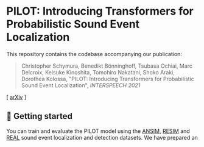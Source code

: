 # PILOT: Introducing Transformers for Probabilistic Sound Event Localization

This repository contains the codebase accompanying our publication:

> Christopher Schymura, Benedikt Bönninghoff, Tsubasa Ochiai, Marc Delcroix, Keisuke Kinoshita, Tomohiro Nakatani, Shoko Araki, Dorothea Kolossa, "PILOT: Introducing Transformers for Probabilistic Sound Event Localization", *INTERSPEECH 2021*

[ [arXiv](https://arxiv.org/abs/2106.03903) ]

## 🚀 Getting started

You can train and evaluate the PILOT model using the [ANSIM](https://doi.org/10.5281/zenodo.1237703), [RESIM](https://doi.org/10.5281/zenodo.1237707) and [REAL](https://doi.org/10.5281/zenodo.1237793) sound event localization and detection datasets. We have prepared an 

